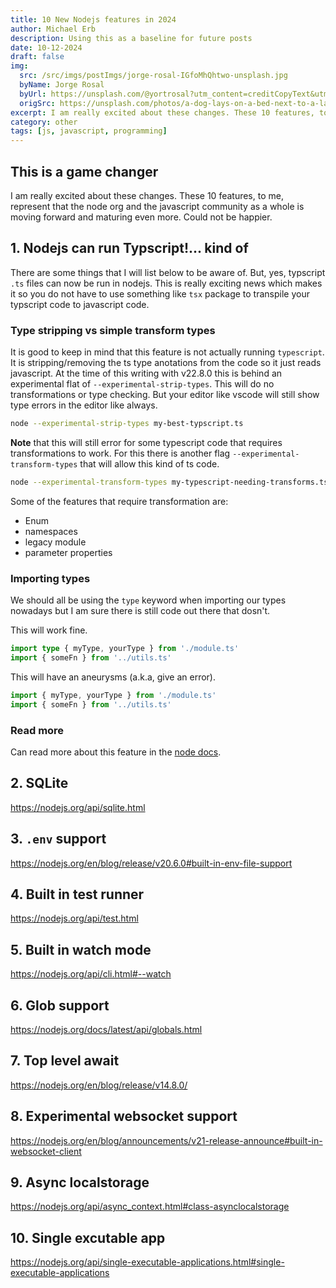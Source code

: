 ```yaml
---
title: 10 New Nodejs features in 2024
author: Michael Erb
description: Using this as a baseline for future posts
date: 10-12-2024
draft: false
img:
  src: /src/imgs/postImgs/jorge-rosal-IGfoMhQhtwo-unsplash.jpg
  byName: Jorge Rosal
  byUrl: https://unsplash.com/@yortrosal?utm_content=creditCopyText&utm_medium=referral&utm_source=unsplash
  origSrc: https://unsplash.com/photos/a-dog-lays-on-a-bed-next-to-a-laptop-IGfoMhQhtwo?utm_content=creditCopyText&utm_medium=referral&utm_source=unsplash
excerpt: I am really excited about these changes. These 10 features, to me, represent that the node org and the javascript community as a whole is moving forward and maturing even more. Could not be happier. 1. Nodejs can run Typscript!... kind of. There are some things that I will list...
category: other
tags: [js, javascript, programming]
---
```


## This is a game changer

I am really excited about these changes. These 10 features, to me, represent that the node org and the javascript community as a whole is moving forward and maturing even more. Could not be happier.

## 1. Nodejs can run Typscript!... kind of

There are some things that I will list below to be aware of. But, yes, typscript `.ts` files can now be run in nodejs. This is really exciting news which makes it so you do not have to use something like `tsx` package to transpile your typscript code to javascript code.

### Type stripping vs simple transform types

It is good to keep in mind that this feature is not actually running `typescript`. It is stripping/removing the ts type anotations from the code so it just reads javascript. At the time of this writing with v22.8.0 this is behind an experimental flat of `--experimental-strip-types`. This will do no transformations or type checking. But your editor like vscode will still show type errors in the editor like always.

```bash
node --experimental-strip-types my-best-typscript.ts
```

**Note** that this will still error for some typescript code that requires transformations to work. For this there is another flag `--experimental-transform-types` that will allow this kind of ts code.

```bash
node --experimental-transform-types my-typescript-needing-transforms.ts
```

Some of the features that require transformation are:

* Enum
* namespaces
* legacy module
* parameter properties

### Importing types

We should all be using the `type` keyword when importing our types nowadays but I am sure there is still code out there that dosn't.

This will work fine.

```typescript
import type { myType, yourType } from './module.ts'
import { someFn } from '../utils.ts'
```

This will have an aneurysms (a.k.a, give an error).

```typescript
import { myType, yourType } from './module.ts'
import { someFn } from '../utils.ts'
```

### Read more

Can read more about this feature in the [node docs](https://nodejs.org/api/typescript.html).

## 2. SQLite

https://nodejs.org/api/sqlite.html

## 3. `.env` support

https://nodejs.org/en/blog/release/v20.6.0#built-in-env-file-support

## 4. Built in test runner

https://nodejs.org/api/test.html

## 5. Built in watch mode

https://nodejs.org/api/cli.html#--watch

## 6. Glob support

https://nodejs.org/docs/latest/api/globals.html

## 7. Top level await

https://nodejs.org/en/blog/release/v14.8.0/

## 8. Experimental websocket support

https://nodejs.org/en/blog/announcements/v21-release-announce#built-in-websocket-client

## 9. Async localstorage

https://nodejs.org/api/async_context.html#class-asynclocalstorage

## 10. Single excutable app

https://nodejs.org/api/single-executable-applications.html#single-executable-applications
